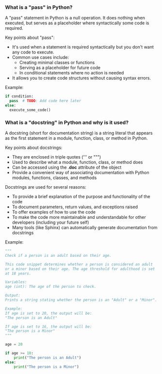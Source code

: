 ### What is a "pass" in Python?

A "pass" statement in Python is a null operation. It does nothing when executed, 
but serves as a placeholder where syntactically some code is required. 

Key points about "pass":

- It's used when a statement is required syntactically but you don't want any code to execute.
- Common use cases include:
    - Creating minimal classes or functions
    - Serving as a placeholder for future code
    - In conditional statements where no action is needed
- It allows you to create code structures without causing syntax errors.

Example:
```python
if condition:
  pass  # TODO: Add code here later
else:
  execute_some_code()
```

### What is a "docstring" in Python and why is it used?

A docstring (short for documentation string) is a string literal that appears as 
the first statement in a module, function, class, or method in Python. 

Key points about docstrings:

- They are enclosed in triple quotes (''' or """)
- Used to describe what a module, function, class, or method does
- Can be accessed using the .__doc__ attribute of the object
- Provide a convenient way of associating documentation with Python modules, functions, classes, and methods

Docstrings are used for several reasons:
- To provide a brief explanation of the purpose and functionality of the code
- To document parameters, return values, and exceptions raised
- To offer examples of how to use the code
- To make the code more maintainable and understandable for other developers (including your future self)
- Many tools (like Sphinx) can automatically generate documentation from docstrings

Example:

```python
"""
Check if a person is an adult based on their age.

This code snippet determines whether a person is considered an adult
or a minor based on their age. The age threshold for adulthood is set
at 18 years.

Variables:
age (int): The age of the person to check.

Output:
Prints a string stating whether the person is an "Adult" or a "Minor".

Example:
If age is set to 20, the output will be:
"The person is an Adult"

If age is set to 16, the output will be:
"The person is a Minor"
"""

age = 20

if age >= 18:
    print("The person is an Adult")
else:
    print("The person is a Minor")
```